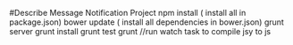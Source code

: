 #Describe Message Notification Project
npm install ( install all in package.json)
bower update ( install all dependencies in bower.json)
grunt server
grunt install
grunt test
grunt //run watch task to compile jsy to js
